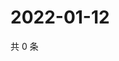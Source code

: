 # 2022-01-12

共 0 条

<!-- BEGIN WEIBO -->
<!-- 最后更新时间 Wed Jan 12 2022 08:34:49 GMT+0800 (China Standard Time) -->

<!-- END WEIBO -->
